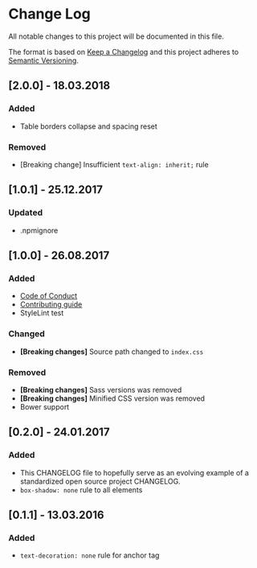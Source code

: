 # Change Log
All notable changes to this project will be documented in this file.

The format is based on [Keep a Changelog](http://keepachangelog.com/) 
and this project adheres to [Semantic Versioning](http://semver.org/).

## [2.0.0] - 18.03.2018

### Added
- Table borders collapse and spacing reset

### Removed 
- [Breaking change] Insufficient `text-align: inherit;` rule

## [1.0.1] - 25.12.2017

### Updated
- .npmignore

## [1.0.0] - 26.08.2017

### Added
- [Code of Conduct](CODE_OF_CONDUCT.md) 
- [Contributing guide](CONTRIBUTING.md)
- StyleLint test

### Changed
- **[Breaking changes]** Source path changed to `index.css`

### Removed
- **[Breaking changes]** Sass versions was removed
- **[Breaking changes]** Minified CSS version was removed
- Bower support

## [0.2.0] - 24.01.2017

### Added
- This CHANGELOG file to hopefully serve as an evolving example of a standardized open source project CHANGELOG.
- `box-shadow: none` rule to all elements

## [0.1.1] - 13.03.2016

### Added
- `text-decoration: none` rule for anchor tag
